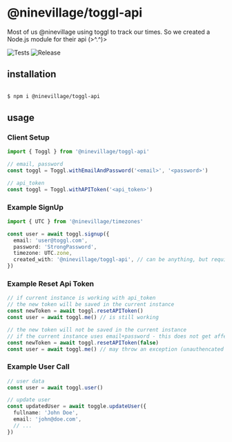 # @ninevillage/toggl-api

Most of us @ninevillage using toggl to track our times.
So we created a Node.js module for their api (>^.^)>

![Tests](https://github.com/ninevillage/node-toggl-api/workflows/Tests/badge.svg)
![Release](https://github.com/ninevillage/node-toggl-api/workflows/Release/badge.svg)

## installation

```bash

$ npm i @ninevillage/toggl-api

```

## usage

### Client Setup

```typescript
import { Toggl } from '@ninevillage/toggl-api'

// email, password
const toggl = Toggl.withEmailAndPassword('<email>', '<password>')

// api_token
const toggl = Toggl.withAPIToken('<api_token>')
```

### Example SignUp

```typescript
import { UTC } from '@ninevillage/timezones'

const user = await toggl.signup({
  email: 'user@toggl.com',
  password: 'StrongPassword',
  timezone: UTC.zone,
  created_with: '@ninevillage/toggl-api', // can be anything, but required
})
```

### Example Reset Api Token

```typescript
// if current instance is working with api_token
// the new token will be saved in the current instance
const newToken = await toggl.resetAPIToken()
const user = await toggl.me() // is still working

// the new token will not be saved in the current instance
// if the current instance uses email+password - this does not get affected by
const newToken = await toggl.resetAPIToken(false)
const user = await toggl.me() // may throw an exception (unauthencated|unknown api_token)
```

### Example User Call

```typescript
// user data
const user = await toggl.user()

// update user
const updatedUser = await toggle.updateUser({
  fullname: 'John Doe',
  email: 'john@doe.com',
  // ...
})
```
